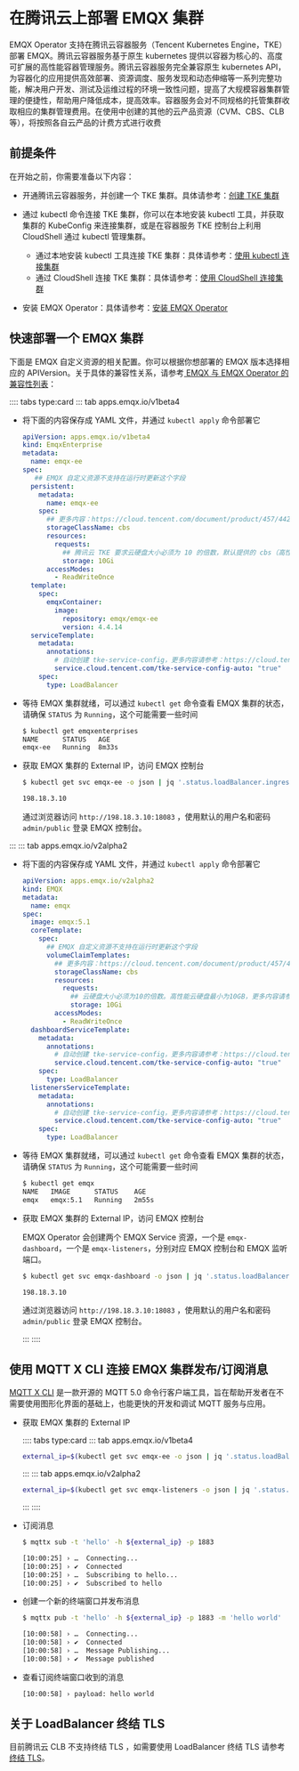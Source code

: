 # 在腾讯云上部署 EMQX 集群

EMQX Operator 支持在腾讯云容器服务（Tencent Kubernetes Engine，TKE）部署 EMQX。腾讯云容器服务基于原生 kubernetes 提供以容器为核心的、高度可扩展的高性能容器管理服务。腾讯云容器服务完全兼容原生 kubernetes API，为容器化的应用提供高效部署、资源调度、服务发现和动态伸缩等一系列完整功能，解决用户开发、测试及运维过程的环境一致性问题，提高了大规模容器集群管理的便捷性，帮助用户降低成本，提高效率。容器服务会对不同规格的托管集群收取相应的集群管理费用。在使用中创建的其他的云产品资源（CVM、CBS、CLB 等），将按照各自云产品的计费方式进行收费

## 前提条件

在开始之前，你需要准备以下内容：

- 开通腾讯云容器服务，并创建一个 TKE 集群。具体请参考：[创建 TKE 集群](https://cloud.tencent.com/document/product/457/32189)

- 通过 kubectl 命令连接 TKE 集群，你可以在本地安装 kubectl 工具，并获取集群的 KubeConfig 来连接集群，或是在容器服务 TKE 控制台上利用 CloudShell 通过 kubectl 管理集群。

  - 通过本地安装 kubectl 工具连接 TKE 集群：具体请参考：[使用 kubectl 连接集群](https://cloud.tencent.com/document/product/457/32191#a334f679-7491-4e40-9981-00ae111a9094)
  - 通过 CloudShell 连接 TKE 集群：具体请参考：[使用 CloudShell 连接集群](https://cloud.tencent.com/document/product/457/32191#f97c271a-1204-44d5-967c-2856c83cc5e3)

- 安装 EMQX Operator：具体请参考：[安装 EMQX Operator](../getting-started/getting-started.md)

## 快速部署一个 EMQX 集群

下面是 EMQX 自定义资源的相关配置。你可以根据你想部署的 EMQX 版本选择相应的 APIVersion。关于具体的兼容性关系，请参考[ EMQX 与 EMQX Operator 的兼容性列表](../index.md)：

:::: tabs type:card
::: tab apps.emqx.io/v1beta4

+ 将下面的内容保存成 YAML 文件，并通过 `kubectl apply` 命令部署它

  ```yaml
  apiVersion: apps.emqx.io/v1beta4
  kind: EmqxEnterprise
  metadata:
    name: emqx-ee
  spec:
     ## EMQX 自定义资源不支持在运行时更新这个字段
    persistent:
      metadata:
        name: emqx-ee
      spec:
        ## 更多内容：https://cloud.tencent.com/document/product/457/44239
        storageClassName: cbs
        resources:
          requests:
            ## 腾讯云 TKE 要求云硬盘大小必须为 10 的倍数，默认提供的 cbs（高性能云盘） 要求硬盘最小为 10GB，更多内容请参考：https://cloud.tencent.com/document/product/457/44239
            storage: 10Gi
        accessModes:
          - ReadWriteOnce
    template:
      spec:
        emqxContainer:
          image:
            repository: emqx/emqx-ee
            version: 4.4.14
    serviceTemplate:
      metadata:
        annotations:
          # 自动创建 tke-service-config，更多内容请参考：https://cloud.tencent.com/document/product/457/45490
          service.cloud.tencent.com/tke-service-config-auto: "true"
      spec:
        type: LoadBalancer
  ```

+ 等待 EMQX 集群就绪，可以通过 `kubectl get` 命令查看 EMQX 集群的状态，请确保 `STATUS` 为 `Running`，这个可能需要一些时间

  ```bash
  $ kubectl get emqxenterprises
  NAME      STATUS   AGE
  emqx-ee   Running  8m33s
  ```

+ 获取 EMQX 集群的 External IP，访问 EMQX 控制台

  ```bash
  $ kubectl get svc emqx-ee -o json | jq '.status.loadBalancer.ingress[0].ip'

  198.18.3.10
  ```

  通过浏览器访问 `http://198.18.3.10:18083` ，使用默认的用户名和密码 `admin/public` 登录 EMQX 控制台。

:::
::: tab apps.emqx.io/v2alpha2

+ 将下面的内容保存成 YAML 文件，并通过 `kubectl apply` 命令部署它

  ```yaml
  apiVersion: apps.emqx.io/v2alpha2
  kind: EMQX
  metadata:
    name: emqx
  spec:
    image: emqx:5.1
    coreTemplate:
      spec:
        ## EMQX 自定义资源不支持在运行时更新这个字段
        volumeClaimTemplates:
          ## 更多内容：https://cloud.tencent.com/document/product/457/44238
          storageClassName: cbs
          resources:
            requests:
              ## 云硬盘大小必须为10的倍数。高性能云硬盘最小为10GB，更多内容请参考：https://cloud.tencent.com/document/product/457/44239
              storage: 10Gi
          accessModes:
            - ReadWriteOnce
    dashboardServiceTemplate:
      metadata:
        annotations:
          # 自动创建 tke-service-config，更多内容请参考：https://cloud.tencent.com/document/product/457/45490
          service.cloud.tencent.com/tke-service-config-auto: "true"
      spec:
        type: LoadBalancer
    listenersServiceTemplate:
      metadata:
        annotations:
          # 自动创建 tke-service-config，更多内容请参考：https://cloud.tencent.com/document/product/457/45490
          service.cloud.tencent.com/tke-service-config-auto: "true"
      spec:
        type: LoadBalancer
  ```

+ 等待 EMQX 集群就绪，可以通过 `kubectl get` 命令查看 EMQX 集群的状态，请确保 `STATUS` 为 `Running`，这个可能需要一些时间

  ```bash
  $ kubectl get emqx
  NAME   IMAGE      STATUS    AGE
  emqx   emqx:5.1   Running   2m55s
  ```

+ 获取 EMQX 集群的 External IP，访问 EMQX 控制台

  EMQX Operator 会创建两个 EMQX Service 资源，一个是 `emqx-dashboard`，一个是 `emqx-listeners`，分别对应 EMQX 控制台和 EMQX 监听端口。

  ```bash
  $ kubectl get svc emqx-dashboard -o json | jq '.status.loadBalancer.ingress[0].ip'

  198.18.3.10
  ```

  通过浏览器访问 `http://198.18.3.10:18083` ，使用默认的用户名和密码 `admin/public` 登录 EMQX 控制台。

  :::
  ::::

## 使用 MQTT X CLI 连接 EMQX 集群发布/订阅消息

[MQTT X CLI](https://mqttx.app/zh/cli) 是一款开源的 MQTT 5.0 命令行客户端工具，旨在帮助开发者在不需要使用图形化界面的基础上，也能更快的开发和调试 MQTT 服务与应用。

+ 获取 EMQX 集群的 External IP

  :::: tabs type:card
  ::: tab apps.emqx.io/v1beta4

  ```bash
  external_ip=$(kubectl get svc emqx-ee -o json | jq '.status.loadBalancer.ingress[0].ip')
  ```
  :::
  ::: tab apps.emqx.io/v2alpha2

  ```bash
  external_ip=$(kubectl get svc emqx-listeners -o json | jq '.status.loadBalancer.ingress[0].ip')
  ```
  :::
  ::::

+ 订阅消息

  ```bash
  $ mqttx sub -t 'hello' -h ${external_ip} -p 1883

  [10:00:25] › …  Connecting...
  [10:00:25] › ✔  Connected
  [10:00:25] › …  Subscribing to hello...
  [10:00:25] › ✔  Subscribed to hello
  ```

+ 创建一个新的终端窗口并发布消息

  ```bash
  $ mqttx pub -t 'hello' -h ${external_ip} -p 1883 -m 'hello world'

  [10:00:58] › …  Connecting...
  [10:00:58] › ✔  Connected
  [10:00:58] › …  Message Publishing...
  [10:00:58] › ✔  Message published
  ```

+ 查看订阅终端窗口收到的消息

  ```bash
  [10:00:58] › payload: hello world
  ```

## 关于 LoadBalancer 终结 TLS

目前腾讯云 CLB 不支持终结 TLS ，如需要使用 LoadBalancer 终结 TLS 请参考[终结 TLS](https://github.com/emqx/emqx-operator/discussions/312)。
